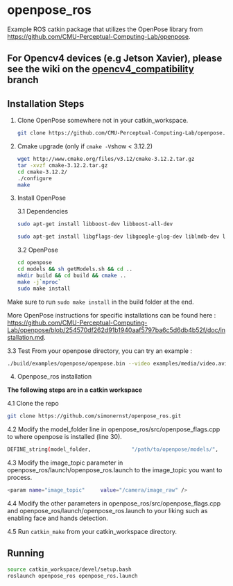 # openpose_ros

Example ROS catkin package that utilizes the OpenPose library from https://github.com/CMU-Perceptual-Computing-Lab/openpose.

## For Opencv4 devices (e.g Jetson Xavier), please see the wiki on the [opencv4_compatibility](https://github.com/simonernst/openpose_ros/tree/opencv4_compatibility) branch


## Installation Steps

1. Clone OpenPose somewhere not in your catkin_workspace.
   ```bash
   git clone https://github.com/CMU-Perceptual-Computing-Lab/openpose.git
   ```
   
2. Cmake upgrade (only if `cmake -V`show < 3.12.2)
   ```bash
   wget http://www.cmake.org/files/v3.12/cmake-3.12.2.tar.gz
   tar -xvzf cmake-3.12.2.tar.gz 
   cd cmake-3.12.2/
   ./configure 
   make
   ```
   
3. Install OpenPose

   3.1 Dependencies
   ```bash
   sudo apt-get install libboost-dev libboost-all-dev

   sudo apt-get install libgflags-dev libgoogle-glog-dev liblmdb-dev libatlas-base-dev liblmdb-dev libblas-dev libatlas-base-dev libprotobuf-dev libleveldb-dev libsnappy-dev libhdf5-serial-dev protobuf-compiler
   ```
   
   3.2 OpenPose
   ```bash
   cd openpose
   cd models && sh getModels.sh && cd ..
   mkdir build && cd build && cmake ..
   make -j`nproc`
   sudo make install
    ```
Make sure to run `sudo make install` in the build folder at the end.    
    
More OpenPose instructions for specific installations can be found here :
https://github.com/CMU-Perceptual-Computing-Lab/openpose/blob/254570df262d91b1940aaf5797ba6c5d6db4b52f/doc/installation.md. 

   3.3 Test
   From your openpose directory, you can try an example :
   ```bash
   ./build/examples/openpose/openpose.bin --video examples/media/video.avi
   ```

4. Openpose_ros installation

**The following steps are in a catkin workspace**

   4.1 Clone the repo
   ```bash
   git clone https://github.com/simonernst/openpose_ros.git
   ```
   
   4.2 Modify the model_folder line in openpose_ros/src/openpose_flags.cpp to where openpose is installed (line 30).
   ```bash
   DEFINE_string(model_folder,             "/path/to/openpose/models/",      "Folder path (absolute or relative) where the models (pose, face, ...) are located.");
   ```
   4.3 Modify the image_topic parameter in openpose_ros/launch/openpose_ros.launch to the image_topic you want to process.
   ```bash
   <param name="image_topic"     value="/camera/image_raw" />
   ```
   4.4 Modify the other parameters in openpose_ros/src/openpose_flags.cpp and openpose_ros/launch/openpose_ros.launch to your liking such as enabling face and hands detection.
   
   4.5 Run `catkin_make` from your catkin_workspace directory.


## Running
```bash
source catkin_workspace/devel/setup.bash
roslaunch openpose_ros openpose_ros.launch
```
